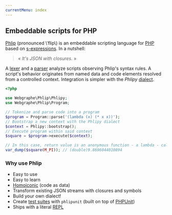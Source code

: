 ```yaml
---
currentMenu: index
---
```

## Embeddable scripts for PHP

[Phlip](https://github.com/webgraphe/phlip) (pronounced \\ˈflip\\) is an embeddable scripting language for
[PHP](https://www.php.net) based on [s-expressions](https://en.wikipedia.org/wiki/S-expression). In a nutshell:

> &laquo; _It's JSON with closures._ &raquo;

A [lexer](https://en.wikipedia.org/wiki/Lexical_analysis) and a
[parser](https://en.wikipedia.org/wiki/Parsing#Computer_languages) analyze scripts observing Phlip's syntax rules.
A script's behavior originates from named data and code elements resolved from a controlled context. Integration
is simpler with the _Phlipy_
[dialect](https://en.wikipedia.org/wiki/Programming_language#Dialects,_flavors_and_implementations).

```php
<?php

use Webgraphe\Phlip\Phlipy;
use Webgraphe\Phlip\Program;

// Tokenize and parse code into a program
$program = Program::parse('(lambda (x) (* x x))');
// Bootstrap a new context with the Phlipy dialect
$context = Phlipy::bootstrap();
// Execute program within said context
$square = $program->execute($context);

// In this case, return value is an anonymous function - a lambda - calculating the square of a number
var_dump($square(M_PI)); // (double)9.8696044010894
```

### Why use Phlip
* Easy to use
* Easy to learn
* [Homoiconic](https://en.wikipedia.org/wiki/Homoiconicity) (code as data)
* Transform existing JSON streams with closures and symbols
* Build your own dialect!
* Create [test suites](https://en.wikipedia.org/wiki/Unit_testing) with `phlipunit` (built on top of [PHPUnit](https://phpunit.de))
* Ships with a literal [REPL](https://en.wikipedia.org/wiki/Read%E2%80%93eval%E2%80%93print_loop)
